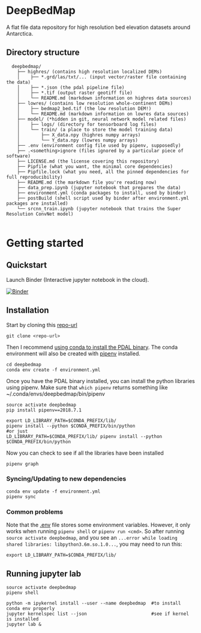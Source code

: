 # DeepBedMap

A flat file data repository for high resolution bed elevation datasets around Antarctica.

## Directory structure

```
  deepbedmap/
    ├── highres/ (contains high resolution localized DEMs)
    │    ├── *.grd/las/txt/... (input vector/raster file containing the data)
    │    ├── *.json (the pdal pipeline file)
    │    ├── *.tif (output raster geotiff file)
    │    └── README.md (markdown information on highres data sources)
    ├── lowres/ (contains low resolution whole-continent DEMs)
    │    ├── bedmap2_bed.tif (the low resolution DEM!)
    │    └── README.md (markdown information on lowres data sources)
    ├── model/ (*hidden in git, neural network model related files)
    │    ├── logs/ (directory for tensorboard log files)
    │    └── train/ (a place to store the model training data)
    │        ├── X_data.npy (highres numpy arrays)
    │        └── Y_data.npy (lowres numpy arrays)
    ├── .env (environment config file used by pipenv, supposedly)
    ├── .<something>ignore (files ignored by a particular piece of software)
    ├── LICENSE.md (the license covering this repository)
    ├── Pipfile (what you want, the minimal core dependencies)
    ├── Pipfile.lock (what you need, all the pinned dependencies for full reproducibility)
    ├── README.md (the markdown file you're reading now)
    ├── data_prep.ipynb (jupyter notebook that prepares the data)
    ├── environment.yml (conda packages to install, used by binder)
    ├── postBuild (shell script used by binder after environment.yml packages are installed)
    └── srcnn_train.ipynb (jupyter notebook that trains the Super Resolution ConvNet model)
    
```

# Getting started

## Quickstart

Launch Binder (Interactive jupyter notebook in the cloud).

[![Binder](https://mybinder.org/badge.svg)](https://mybinder.org/v2/gh/weiji14/deepbedmap/master?urlpath=lab)

## Installation

Start by cloning this [repo-url](/../../)

    git clone <repo-url>

Then I recommend [using conda to install the PDAL binary](https://pdal.io/download.html#conda).
The conda environment will also be created with [pipenv](https://pipenv.readthedocs.io) installed.

    cd deepbedmap
    conda env create -f environment.yml

Once you have the PDAL binary installed, you can install the python libraries using pipenv.
Make sure that `which pipenv` returns something like ~/.conda/envs/deepbedmap/bin/pipenv 

    source activate deepbedmap
    pip install pipenv==2018.7.1
    
    export LD_LIBRARY_PATH=$CONDA_PREFIX/lib/
    pipenv install --python $CONDA_PREFIX/bin/python
    #or just
    LD_LIBRARY_PATH=$CONDA_PREFIX/lib/ pipenv install --python $CONDA_PREFIX/bin/python

Now you can check to see if all the libraries have been installed

    pipenv graph

### Syncing/Updating to new dependencies

    conda env update -f environment.yml
    pipenv sync

### Common problems

Note that the [.env](https://pipenv.readthedocs.io/en/latest/advanced/#configuration-with-environment-variables) file stores some environment variables.
However, it only works when running `pipenv shell` or `pipenv run <cmd>`.
So after running `source activate deepbedmap`, and you see an `...error while loading shared libraries: libpython3.6m.so.1.0...`, you may need to run this:

    export LD_LIBRARY_PATH=$CONDA_PREFIX/lib/

## Running jupyter lab

    source activate deepbedmap
    pipenv shell
    
    python -m ipykernel install --user --name deepbedmap  #to install conda env properly
    jupyter kernelspec list --json                        #see if kernel is installed
    jupyter lab &

